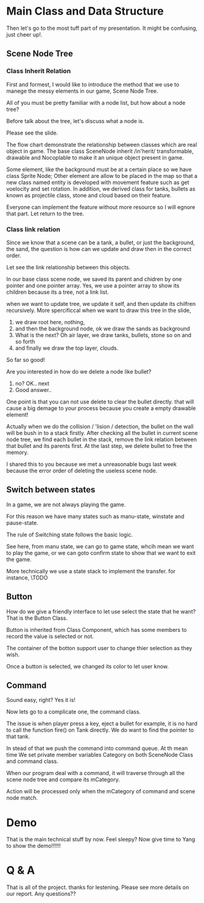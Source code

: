 # Main Class and Data Structure

Then let's go to the most tuff part of my presentation. It might be confusing, just cheer up!.

## Scene Node Tree

### Class Inherit Relation

First and formest, I would like to introduce the method that we use to manege the messy elements in our game, Scene Node Tree.

All of you must be pretty familiar with a node list, but how about a node tree? 

Before talk about the tree, let's discuss what a node is.

Please see the slide.

The flow chart demonstrate the relationship between classes which are real object in game. The base class SceneNode inherit /in'herit/ 
transformable, drawable and Nocoplable to make it an unique object present in game. 

Some element, like the background must be at a certain place so we have class Sprite Node;
Other element are allow to be placed in the map so that a new class named entity is developed with movement feature such as get voelocity and set rotation.
In addition, we derived class for tanks, bullets as known as projectile class, stone and cloud based on their feature.

Everyone can implement the feature without more resource so I will egnore that part. Let return to the tree.

### Class link relation

Since we know that a scene can be a tank, a bullet, or just the background, the sand, 
the question is how can we update and draw then in the correct order.

Let see the link relationship between this objects.

In our base class scene node, we saved its parent and chidren by one pointer and one pointer array. 
Yes, we use a pointer array to show its children because its a tree, not a link list.

when we want to update tree, we update it self, and then update its chilfren recursively. 
More spercificcal when we want to draw this tree in the slide, 
1. we draw root here, nothing,
2. and then the background node, ok we draw the sands as background
3. What is the next? Oh air layer, we draw tanks, bullets, stone so on and so forth
4. and finally we draw the top layer, clouds.

So far so good!

Are you interested in how do we delete a node like bullet? 
1. no? OK.. next
2. Good answer..

One point is that you can not use delete to clear the bullet directly. 
that will cause a big demage to your process because you create a empty drawable element!

Actually when we do the collision / 'lision / detection, the bullet on the wall will be bush in to a stack firstly.
After checking all the bullet in current scene node tree, 
we find each bullet in the stack, 
remove the link relation between that bullet and its parents first.
At the last step, we delete bullet to free the memory.

I shared this to you because we met a unreasonable bugs last week because the error order of deleting the useless scene node.

## Switch between states
In a game, we are not always playing the game.

For this reason we have many states such as manu-state, winstate and pause-state. 

The rule of Switching state follows the basic logic. 

See here, from manu state, we can go to game state, whcih mean we want to play the game, 
or we can goto confirm state to show that we want to exit the game.

More technically we use a state stack to implement the transfer. for instance, \TODO

## Button
How do we give a friendly interface to let use select the state that he want? That is the Button Class.

Button is inherited from Class Component, which has some members to record the value is selected or not.

The container of the botton support user to change thier selection as they wish.

Once a button is selected, we changed its color to let user know.

## Command

Sound easy, right? Yes it is!

Now lets go to a complicate one, the command class. 

The issue is when player press a key, eject a bullet for example, it is no hard to call the function fire() on Tank directly.
We do want to find the pointer to that tank.

In stead of that we push the command into command queue. 
At th mean time We set private member variables Category on both SceneNode Class and command class. 

When our program deal with a command, it will traverse through all the scene node tree and compare its mCategory. 

Action will be processed only when the mCategory of command and scene node match.

# Demo
That is the main technical stuff by now. Feel sleepy? Now give time to Yang to show the demo!!!!!!

# Q & A
That is all of the project. thanks for lestening. Please see more details on our report.
Any questions??


